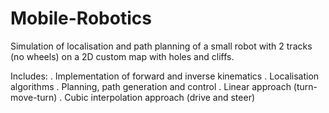 # Mobile-Robotics
Simulation of localisation and path planning of a small robot with 2 tracks (no wheels) on a 2D custom map with holes and cliffs.

Includes: . Implementation of forward and inverse kinematics
          . Localisation algorithms 
          . Planning, path generation and control 
          . Linear approach (turn-move-turn) 
          . Cubic interpolation approach (drive and steer)
